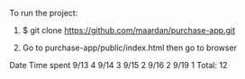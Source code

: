 To run the project:

1) $ git clone https://github.com/maardan/purchase-app.git

2) Go to purchase-app/public/index.html then go to browser

Date	Time spent
9/13	4
9/14	3
9/15	2
9/16	2
9/19	1
Total:	12